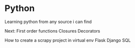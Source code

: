 # Python

Learning python from any source i can find

Next:
First order functions
Closures
Decorators

How to create a scrapy project in virtual env
Flask
Django
SQL

